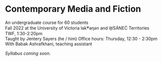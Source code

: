 # Contemporary Media and Fiction 

An undergraduate course for 60 students  
Fall 2022 at the University of Victoria
lək̓ʷəŋən and W̱SÁNEĆ Territories
TWF, 1:30-2:20pm  
Taught by Jentery Sayers (he / him)
Office hours: Thursday, 12:30 - 2:30pm  
With  Babak Ashrafkhani, teaching assistant

*Syllabus coming soon.* 
